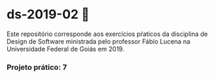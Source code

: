 # ds-2019-02 📏
Este repositório corresponde aos exercícios pŕaticos da disciplina de Design de Software ministrada pelo professor Fábio Lucena na Universidade Federal de Goiás em 2019.

### Projeto prático: 7
